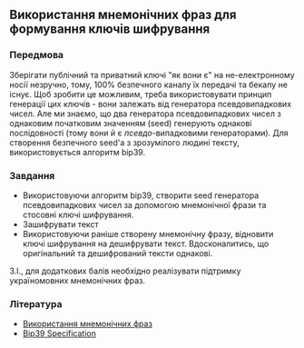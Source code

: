 ## Використання мнемонічних фраз для формування ключів шифрування

### Передмова

Зберігати публічний та приватний ключі "як вони є" на не-електронному носії незручно, тому, 100% безпечного каналу їх передачі та бекапу не існує. Щоб зробити це можливим, треба використовувати принцип генерації цих ключів - вони залежать від генератора псевдовипадкових чисел. Але ми знаємо, що два генератора псевдовипадкових чисел з однаковим початковим значенням (seed) генерують однакові послідовності (тому вони й є *псевдо*-випадковими генераторами). Для створення безпечного seed'a з зрозумілого людині тексту, використовується алгоритм bip39.

### Завдання

- Використовуючи алгоритм bip39, створити seed генератора псевдовипадкових чисел за допомогою мнемонічної фрази та стосовні ключі шифрування. 
- Зашифрувати текст
- Використовуючи раніше створену мнемонічну фразу, відновити ключі шифрування на дешифрувати текст. Вдосконалитись, що оригінальний та дешифрований тексти однакові.

З.І., для додаткових балів необхідно реалізувати підтримку україномовних мнемонічних фраз.

### Література

- [Використання мнемонічних фраз](https://habr.com/ru/company/distributedlab/blog/413627/)
- [Bip39 Specification](https://github.com/bitcoin/bips/blob/master/bip-0039.mediawiki)